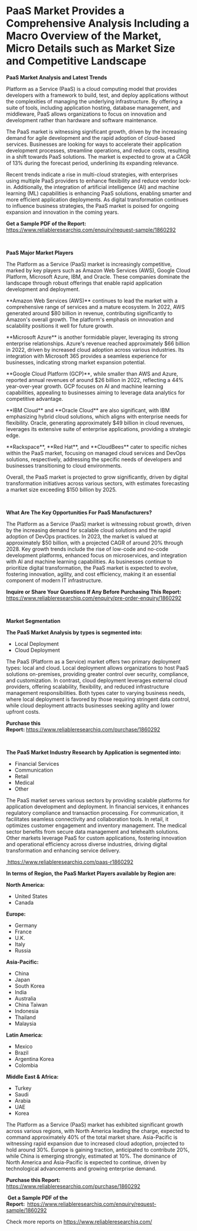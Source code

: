 <p><h1>PaaS Market Provides a Comprehensive Analysis Including a Macro Overview of the Market, Micro Details such as Market Size and Competitive Landscape</h1></p><p><strong>PaaS Market Analysis and Latest Trends</strong></p>
<p><p>Platform as a Service (PaaS) is a cloud computing model that provides developers with a framework to build, test, and deploy applications without the complexities of managing the underlying infrastructure. By offering a suite of tools, including application hosting, database management, and middleware, PaaS allows organizations to focus on innovation and development rather than hardware and software maintenance.</p><p>The PaaS market is witnessing significant growth, driven by the increasing demand for agile development and the rapid adoption of cloud-based services. Businesses are looking for ways to accelerate their application development processes, streamline operations, and reduce costs, resulting in a shift towards PaaS solutions. The market is expected to grow at a CAGR of 13% during the forecast period, underlining its expanding relevance.</p><p>Recent trends indicate a rise in multi-cloud strategies, with enterprises using multiple PaaS providers to enhance flexibility and reduce vendor lock-in. Additionally, the integration of artificial intelligence (AI) and machine learning (ML) capabilities is enhancing PaaS solutions, enabling smarter and more efficient application deployments. As digital transformation continues to influence business strategies, the PaaS market is poised for ongoing expansion and innovation in the coming years.</p></p>
<p><strong>Get a Sample PDF of the Report:&nbsp;</strong> <a href="https://www.reliableresearchiq.com/enquiry/request-sample/1860292?utm_campaign=3027&utm_medium=2&utm_source=Github&utm_content=ia&utm_term=09032025&utm_id=paas">https://www.reliableresearchiq.com/enquiry/request-sample/1860292</a></p>
<p>&nbsp;</p>
<p><strong>PaaS Major Market Players</strong></p>
<p><p>The Platform as a Service (PaaS) market is increasingly competitive, marked by key players such as Amazon Web Services (AWS), Google Cloud Platform, Microsoft Azure, IBM, and Oracle. These companies dominate the landscape through robust offerings that enable rapid application development and deployment.</p><p>**Amazon Web Services (AWS)** continues to lead the market with a comprehensive range of services and a mature ecosystem. In 2022, AWS generated around $80 billion in revenue, contributing significantly to Amazon's overall growth. The platform's emphasis on innovation and scalability positions it well for future growth.</p><p>**Microsoft Azure** is another formidable player, leveraging its strong enterprise relationships. Azure's revenue reached approximately $66 billion in 2022, driven by increased cloud adoption across various industries. Its integration with Microsoft 365 provides a seamless experience for businesses, indicating strong market expansion potential.</p><p>**Google Cloud Platform (GCP)**, while smaller than AWS and Azure, reported annual revenues of around $26 billion in 2022, reflecting a 44% year-over-year growth. GCP focuses on AI and machine learning capabilities, appealing to businesses aiming to leverage data analytics for competitive advantage.</p><p>**IBM Cloud** and **Oracle Cloud** are also significant, with IBM emphasizing hybrid cloud solutions, which aligns with enterprise needs for flexibility. Oracle, generating approximately $49 billion in cloud revenues, leverages its extensive suite of enterprise applications, providing a strategic edge.</p><p>**Rackspace**, **Red Hat**, and **CloudBees** cater to specific niches within the PaaS market, focusing on managed cloud services and DevOps solutions, respectively, addressing the specific needs of developers and businesses transitioning to cloud environments.</p><p>Overall, the PaaS market is projected to grow significantly, driven by digital transformation initiatives across various sectors, with estimates forecasting a market size exceeding $150 billion by 2025.</p></p>
<p>&nbsp;</p>
<p><strong>What Are The Key Opportunities For PaaS Manufacturers?</strong></p>
<p><p>The Platform as a Service (PaaS) market is witnessing robust growth, driven by the increasing demand for scalable cloud solutions and the rapid adoption of DevOps practices. In 2023, the market is valued at approximately $50 billion, with a projected CAGR of around 20% through 2028. Key growth trends include the rise of low-code and no-code development platforms, enhanced focus on microservices, and integration with AI and machine learning capabilities. As businesses continue to prioritize digital transformation, the PaaS market is expected to evolve, fostering innovation, agility, and cost efficiency, making it an essential component of modern IT infrastructure.</p></p>
<p><strong>Inquire or Share Your Questions If Any Before Purchasing This Report:</strong> <a href="https://www.reliableresearchiq.com/enquiry/pre-order-enquiry/1860292?utm_campaign=3027&utm_medium=2&utm_source=Github&utm_content=ia&utm_term=09032025&utm_id=paas">https://www.reliableresearchiq.com/enquiry/pre-order-enquiry/1860292</a></p>
<p>&nbsp;</p>
<p><strong>Market Segmentation</strong></p>
<p><strong>The PaaS Market Analysis by types is segmented into:</strong></p>
<p><ul><li>Local Deployment</li><li>Cloud Deployment</li></ul></p>
<p><p>The PaaS (Platform as a Service) market offers two primary deployment types: local and cloud. Local deployment allows organizations to host PaaS solutions on-premises, providing greater control over security, compliance, and customization. In contrast, cloud deployment leverages external cloud providers, offering scalability, flexibility, and reduced infrastructure management responsibilities. Both types cater to varying business needs, where local deployment is favored by those requiring stringent data control, while cloud deployment attracts businesses seeking agility and lower upfront costs.</p></p>
<p><strong>Purchase this Report:&nbsp;</strong><a href="https://www.reliableresearchiq.com/purchase/1860292?utm_campaign=3027&utm_medium=2&utm_source=Github&utm_content=ia&utm_term=09032025&utm_id=paas">https://www.reliableresearchiq.com/purchase/1860292</a></p>
<p>&nbsp;</p>
<p><strong>The PaaS Market Industry Research by Application is segmented into:</strong></p>
<p><ul><li>Financial Services</li><li>Communication</li><li>Retail</li><li>Medical</li><li>Other</li></ul></p>
<p><p>The PaaS market serves various sectors by providing scalable platforms for application development and deployment. In financial services, it enhances regulatory compliance and transaction processing. For communication, it facilitates seamless connectivity and collaboration tools. In retail, it optimizes customer engagement and inventory management. The medical sector benefits from secure data management and telehealth solutions. Other markets leverage PaaS for custom applications, fostering innovation and operational efficiency across diverse industries, driving digital transformation and enhancing service delivery.</p></p>
<p><a href="https://www.reliableresearchiq.com/paas-r1860292?utm_campaign=3027&utm_medium=2&utm_source=Github&utm_content=ia&utm_term=09032025&utm_id=paas">&nbsp;https://www.reliableresearchiq.com/paas-r1860292</a></p>
<p><strong>In terms of Region, the PaaS Market Players available by Region are:</strong></p>
<p>
    <p> <strong> North America: </strong>
        <ul>
            <li>United States</li>
            <li>Canada</li>
        </ul>
        </p> 
    <p> <strong> Europe: </strong>
        <ul>
            <li>Germany</li>
            <li>France</li>
            <li>U.K.</li>
            <li>Italy</li>
            <li>Russia</li>
        </ul>
        </p> 
    <p> <strong> Asia-Pacific: </strong>
        <ul>
            <li>China</li>
            <li>Japan</li>
            <li>South Korea</li>
            <li>India</li>
            <li>Australia</li>
            <li>China Taiwan</li>
            <li>Indonesia</li>
            <li>Thailand</li>
            <li>Malaysia</li>
        </ul>
        </p> 
    <p> <strong> Latin America: </strong>
        <ul>
            <li>Mexico</li>
            <li>Brazil</li>
            <li>Argentina Korea</li>
            <li>Colombia</li>
        </ul>
        </p> 
    <p> <strong> Middle East & Africa: </strong>
        <ul>
            <li>Turkey</li>
            <li>Saudi</li>
            <li>Arabia</li>
            <li>UAE</li>
            <li>Korea</li>
        </ul>
    </p>
    </p>
<p><p>The Platform as a Service (PaaS) market has exhibited significant growth across various regions, with North America leading the charge, expected to command approximately 40% of the total market share. Asia-Pacific is witnessing rapid expansion due to increased cloud adoption, projected to hold around 30%. Europe is gaining traction, anticipated to contribute 20%, while China is emerging strongly, estimated at 10%. The dominance of North America and Asia-Pacific is expected to continue, driven by technological advancements and growing enterprise demand.</p></p>
<p><strong>Purchase this Report: </strong><a href="https://www.reliableresearchiq.com/purchase/1860292?utm_campaign=3027&utm_medium=2&utm_source=Github&utm_content=ia&utm_term=09032025&utm_id=paas">https://www.reliableresearchiq.com/purchase/1860292</a></p>
<p>&nbsp;<strong>Get a Sample PDF of the Report:&nbsp;&nbsp;</strong><a href="https://www.reliableresearchiq.com/enquiry/request-sample/1860292?utm_campaign=3027&utm_medium=2&utm_source=Github&utm_content=ia&utm_term=09032025&utm_id=paas">https://www.reliableresearchiq.com/enquiry/request-sample/1860292</a></p>
<p><strong></strong></p>
<p>Check more reports on <a href="https://www.reliableresearchiq.com/?utm_campaign=3027&utm_medium=2&utm_source=Github&utm_content=ia&utm_term=09032025&utm_id=paas">https://www.reliableresearchiq.com/</a></p>